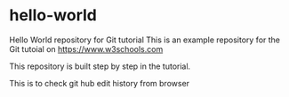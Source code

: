 # hello-world
Hello World repository for Git tutorial
This is an example repository for the Git tutoial on https://www.w3schools.com

This repository is built step by step in the tutorial.

This is to check git hub edit history from browser
